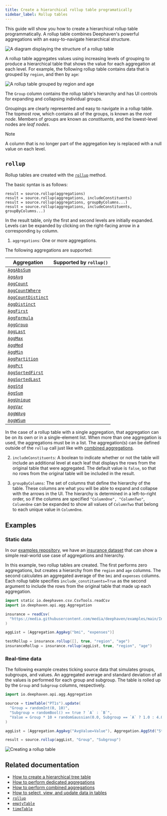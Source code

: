 ```yaml
---
title: Create a hierarchical rollup table programatically
sidebar_label: Rollup tables
---
```


<!-- TODO: Link to conceptual guide on hierarchy https://github.com/deephaven/deephaven.io/issues/2079 -->

This guide will show you how to create a hierarchical rollup table programmatically. A rollup table combines Deephaven's powerful aggregations with an easy-to-navigate hierarchical structure.

![A diagram displaying the structure of a rollup table](../assets/how-to/rollup-diagram.png)

A rollup table aggregates values using increasing levels of grouping to produce a hierarchical table that shows the value for each aggregation at each level. For example, the following rollup table contains data that is grouped by `region`, and then by `age`:

![A rollup table grouped by region and age](../assets/how-to/rollup-example-gr.png)

The `Group` column contains the rollup table's hierarchy and has UI controls for expanding and collapsing individual groups.

Groupings are clearly represented and easy to navigate in a rollup table. The topmost row, which contains all of the groups, is known as the _root node_. Members of groups are known as _constituents_, and the lowest-level nodes are _leaf nodes_.

> [!NOTE]
> A column that is no longer part of the aggregation key is replaced with a null value on each level.

## `rollup`

Rollup tables are created with the [`rollup`](../reference/table-operations/create/rollup.md) method.

The basic syntax is as follows:

```
result = source.rollup(aggregations)
result = source.rollup(aggregations, includeConstituents)
result = source.rollup(aggregations, groupByColumns...)
result = source.rollup(aggregations, includeConstituents, groupByColumns...)
```

In the result table, only the first and second levels are initially expanded. Levels can be expanded by clicking on the right-facing arrow in a corresponding `by` column.

1. `aggregations`: One or more aggregations.

The following aggregations are supported:

| Aggregation                                                                                 | Supported by `rollup()` |
| ------------------------------------------------------------------------------------------- | ----------------------- |
| [`AggAbsSum`](../reference/table-operations/group-and-aggregate/AggAbsSum.md)               | <Check/>                |
| [`AggAvg`](../reference/table-operations/group-and-aggregate/AggAvg.md)                     | <Check/>                |
| [`AggCount`](../reference/table-operations/group-and-aggregate/AggCount.md)                 | <Check/>                |
| [`AggCountWhere`](../reference/table-operations/group-and-aggregate/AggCountWhere.md)       | <Check/>                |
| [`AggCountDistinct`](../reference/table-operations/group-and-aggregate/AggCountDistinct.md) | <Check/>                |
| [`AggDistinct`](../reference/table-operations/group-and-aggregate/AggDistinct.md)           | <RedX/>                 |
| [`AggFirst`](../reference/table-operations/group-and-aggregate/AggFirst.md)                 | <Check/>                |
| [`AggFormula`](../reference/table-operations/group-and-aggregate/AggFormula.md)             | <RedX/>                 |
| [`AggGroup`](../reference/table-operations/group-and-aggregate/AggGroup.md)                 | <RedX/>                 |
| [`AggLast`](../reference/table-operations/group-and-aggregate/AggLast.md)                   | <Check/>                |
| [`AggMax`](../reference/table-operations/group-and-aggregate/AggMax.md)                     | <Check/>                |
| [`AggMed`](../reference/table-operations/group-and-aggregate/AggMed.md)                     | <RedX/>                 |
| [`AggMin`](../reference/table-operations/group-and-aggregate/AggMin.md)                     | <Check/>                |
| [`AggPartition`](../reference/table-operations/group-and-aggregate/AggPartition.md)         | <RedX/>                 |
| [`AggPct`](../reference/table-operations/group-and-aggregate/AggPct.md)                     | <RedX/>                 |
| [`AggSortedFirst`](../reference/table-operations/group-and-aggregate/AggSortedFirst.md)     | <Check/>                |
| [`AggSortedLast`](../reference/table-operations/group-and-aggregate/AggSortedLast.md)       | <Check/>                |
| [`AggStd`](../reference/table-operations/group-and-aggregate/AggStd.md)                     | <Check/>                |
| [`AggSum`](../reference/table-operations/group-and-aggregate/AggSum.md)                     | <Check/>                |
| [`AggUnique`](../reference/table-operations/group-and-aggregate/AggUnique.md)               | <Check/>                |
| [`AggVar`](../reference/table-operations/group-and-aggregate/AggVar.md)                     | <Check/>                |
| [`AggWAvg`](../reference/table-operations/group-and-aggregate/AggWAvg.md)                   | <Check/>                |
| [`AggWSum`](../reference/table-operations/group-and-aggregate/AggWSum.md)                   | <Check/>                |

In the case of a rollup table with a single aggregation, that aggregation can be on its own or in a single-element list. When more than one aggregation is used, the aggregations must be in a list. The aggregation(s) can be defined outside of the `rollup` call just like with [combined aggregations](./combined-aggregations.md#syntax).

2. `includeConstituents`: A boolean to indicate whether or not the table will include an additional level at each leaf that displays the rows from the original table that were aggregated. The default value is `false`, so that no rows from the original table will be included in the result.

3. `groupByColumns`: The set of columns that define the hierarchy of the table. These columns are what you will be able to expand and collapse with the arrows in the UI. The hierarchy is determined in a left-to-right order, so if the columns are specified `"ColumnOne", "ColumnTwo"`, `ColumnOne` can be expanded to show all values of `ColumnTwo` that belong to each unique value in `ColumnOne`.

## Examples

### Static data

In our [examples repository](https://github.com/deephaven/examples), we have an [insurance dataset](https://github.com/deephaven/examples/tree/main/Insurance) that can show a simple real-world use case of aggregations and hierarchy.

In this example, two rollup tables are created. The first performs zero aggregations, but creates a hierarchy from the `region` and `age` columns. The second calculates an aggregated average of the `bmi` and `expenses` columns. Each rollup table specifies `include_constituents=True` as the second argument to include the rows from the original table that made up each aggregation.

```groovy order=insurance,insuranceRollup
import static io.deephaven.csv.CsvTools.readCsv
import io.deephaven.api.agg.Aggregation

insurance = readCsv(
  "https://media.githubusercontent.com/media/deephaven/examples/main/Insurance/csv/insurance.csv"
)

aggList = [Aggregation.AggAvg("bmi", "expenses")]

testRollup = insurance.rollup([], true, "region", "age")
insuranceRollup = insurance.rollup(aggList, true, "region", "age")
```

### Real-time data

The following example creates ticking source data that simulates groups, subgroups, and values. An aggregated average and standard deviation of all the values is performed for each group and subgroup. The table is rolled up by the `Group` and `Subgroup` columns, respectively.

```groovy ticking-table order=null
import io.deephaven.api.agg.Aggregation

source = timeTable("PT1s").update(
  "Group = randomInt(0, 10)",
  "Subgroup = randomBool() == true ? `A` : `B`",
  "Value = Group * 10 + randomGaussian(0.0, Subgroup == `A` ? 1.0 : 4.0)",
)

aggList = [Aggregation.AggAvg("AvgValue=Value"), Aggregation.AggStd("StdValue=Value")]

result = source.rollup(aggList, "Group", "Subgroup")
```

![Creating a rollup table](../assets/how-to/new-rollup.gif)

## Related documentation

- [How to create a hierarchical tree table](./tree-table.md)
- [How to perform dedicated aggregations](./dedicated-aggregations.md)
- [How to perform combined aggregations](./combined-aggregations.md)
- [How to select, view, and update data in tables](./use-select-view-update.md)
- [`rollup`](../reference/table-operations/create/rollup.md)
- [`emptyTable`](../reference/table-operations/create/emptyTable.md)
- [`timeTable`](../reference/table-operations/create/timeTable.md)
